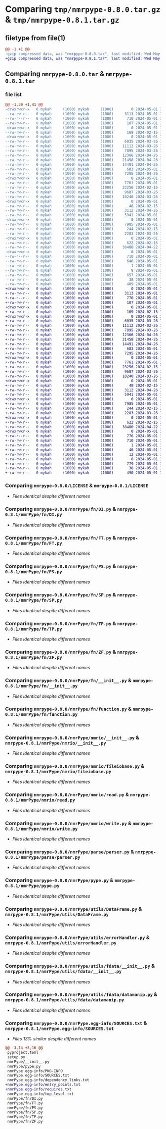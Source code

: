 # Comparing `tmp/nmrpype-0.8.0.tar.gz` & `tmp/nmrpype-0.8.1.tar.gz`

## filetype from file(1)

```diff
@@ -1 +1 @@
-gzip compressed data, was "nmrpype-0.8.0.tar", last modified: Wed May  1 17:47:46 2024, max compression
+gzip compressed data, was "nmrpype-0.8.1.tar", last modified: Wed May  1 19:04:53 2024, max compression
```

## Comparing `nmrpype-0.8.0.tar` & `nmrpype-0.8.1.tar`

### file list

```diff
@@ -1,39 +1,41 @@
-drwxrwxr-x   0 mykah     (1000) mykah     (1000)        0 2024-05-01 17:47:46.991933 nmrpype-0.8.0/
--rw-rw-r--   0 mykah     (1000) mykah     (1000)     3113 2024-05-01 17:43:04.000000 nmrpype-0.8.0/LICENSE
--rw-r--r--   0 mykah     (1000) mykah     (1000)      710 2024-05-01 17:47:46.991933 nmrpype-0.8.0/PKG-INFO
--rw-rw-r--   0 mykah     (1000) mykah     (1000)      107 2024-05-01 17:29:48.000000 nmrpype-0.8.0/README.md
-drwxrwxr-x   0 mykah     (1000) mykah     (1000)        0 2024-05-01 17:47:46.987933 nmrpype-0.8.0/nmrPype/
--rw-rw-r--   0 mykah     (1000) mykah     (1000)      169 2024-02-15 13:54:00.000000 nmrpype-0.8.0/nmrPype/__init__.py
-drwxrwxr-x   0 mykah     (1000) mykah     (1000)        0 2024-05-01 17:47:46.987933 nmrpype-0.8.0/nmrPype/fn/
--rw-rw-r--   0 mykah     (1000) mykah     (1000)     6035 2024-03-26 12:56:30.000000 nmrpype-0.8.0/nmrPype/fn/DI.py
--rw-rw-r--   0 mykah     (1000) mykah     (1000)    11112 2024-03-26 12:56:30.000000 nmrpype-0.8.0/nmrPype/fn/FT.py
--rw-rw-r--   0 mykah     (1000) mykah     (1000)     7895 2024-03-26 12:56:30.000000 nmrpype-0.8.0/nmrPype/fn/PS.py
--rw-rw-r--   0 mykah     (1000) mykah     (1000)    12366 2024-04-26 13:34:20.000000 nmrpype-0.8.0/nmrPype/fn/SP.py
--rw-rw-r--   0 mykah     (1000) mykah     (1000)    21458 2024-04-26 13:34:20.000000 nmrpype-0.8.0/nmrPype/fn/TP.py
--rw-rw-r--   0 mykah     (1000) mykah     (1000)    14491 2024-04-26 13:34:20.000000 nmrpype-0.8.0/nmrPype/fn/ZF.py
--rw-rw-r--   0 mykah     (1000) mykah     (1000)      683 2024-05-01 17:07:34.000000 nmrpype-0.8.0/nmrPype/fn/__init__.py
--rw-rw-r--   0 mykah     (1000) mykah     (1000)     7295 2024-04-26 13:34:20.000000 nmrpype-0.8.0/nmrPype/fn/function.py
-drwxrwxr-x   0 mykah     (1000) mykah     (1000)        0 2024-05-01 17:47:46.991933 nmrpype-0.8.0/nmrPype/nmrio/
--rw-rw-r--   0 mykah     (1000) mykah     (1000)     7761 2024-05-01 17:07:34.000000 nmrpype-0.8.0/nmrPype/nmrio/__init__.py
--rw-rw-r--   0 mykah     (1000) mykah     (1000)    23256 2024-02-15 13:54:00.000000 nmrpype-0.8.0/nmrPype/nmrio/fileiobase.py
--rw-rw-r--   0 mykah     (1000) mykah     (1000)     9687 2024-03-26 12:56:30.000000 nmrpype-0.8.0/nmrPype/nmrio/read.py
--rw-rw-r--   0 mykah     (1000) mykah     (1000)    10240 2024-03-26 12:56:30.000000 nmrpype-0.8.0/nmrPype/nmrio/write.py
-drwxrwxr-x   0 mykah     (1000) mykah     (1000)        0 2024-05-01 17:47:46.991933 nmrpype-0.8.0/nmrPype/parse/
--rw-rw-r--   0 mykah     (1000) mykah     (1000)       48 2024-02-15 13:54:00.000000 nmrpype-0.8.0/nmrPype/parse/__init__.py
--rw-rw-r--   0 mykah     (1000) mykah     (1000)     3112 2024-04-26 13:35:04.000000 nmrpype-0.8.0/nmrPype/parse/parser.py
--rw-rw-r--   0 mykah     (1000) mykah     (1000)     5941 2024-05-01 17:07:34.000000 nmrpype-0.8.0/nmrPype/pype.py
-drwxrwxr-x   0 mykah     (1000) mykah     (1000)        0 2024-05-01 17:47:46.991933 nmrpype-0.8.0/nmrPype/utils/
--rw-rw-r--   0 mykah     (1000) mykah     (1000)     7985 2024-05-01 17:07:34.000000 nmrpype-0.8.0/nmrPype/utils/DataFrame.py
--rw-rw-r--   0 mykah     (1000) mykah     (1000)      244 2024-02-15 13:54:00.000000 nmrpype-0.8.0/nmrPype/utils/__init__.py
--rw-rw-r--   0 mykah     (1000) mykah     (1000)     2283 2024-03-26 12:56:30.000000 nmrpype-0.8.0/nmrPype/utils/errorHandler.py
-drwxrwxr-x   0 mykah     (1000) mykah     (1000)        0 2024-05-01 17:47:46.991933 nmrpype-0.8.0/nmrPype/utils/fdata/
--rw-rw-r--   0 mykah     (1000) mykah     (1000)      622 2024-02-15 13:54:00.000000 nmrpype-0.8.0/nmrPype/utils/fdata/__init__.py
--rw-rw-r--   0 mykah     (1000) mykah     (1000)    38480 2024-04-22 18:17:53.000000 nmrpype-0.8.0/nmrPype/utils/fdata/datamanip.py
-drwxrwxr-x   0 mykah     (1000) mykah     (1000)        0 2024-05-01 17:47:46.991933 nmrpype-0.8.0/nmrPype.egg-info/
--rw-r--r--   0 mykah     (1000) mykah     (1000)      710 2024-05-01 17:47:46.000000 nmrpype-0.8.0/nmrPype.egg-info/PKG-INFO
--rw-rw-r--   0 mykah     (1000) mykah     (1000)      646 2024-05-01 17:47:46.000000 nmrpype-0.8.0/nmrPype.egg-info/SOURCES.txt
--rw-rw-r--   0 mykah     (1000) mykah     (1000)        1 2024-05-01 17:47:46.000000 nmrpype-0.8.0/nmrPype.egg-info/dependency_links.txt
--rw-rw-r--   0 mykah     (1000) mykah     (1000)        8 2024-05-01 17:47:46.000000 nmrpype-0.8.0/nmrPype.egg-info/top_level.txt
--rw-rw-r--   0 mykah     (1000) mykah     (1000)      657 2024-05-01 17:43:43.000000 nmrpype-0.8.0/pyproject.toml
--rw-rw-r--   0 mykah     (1000) mykah     (1000)       38 2024-05-01 17:47:46.991933 nmrpype-0.8.0/setup.cfg
--rw-rw-r--   0 mykah     (1000) mykah     (1000)      489 2024-05-01 17:07:34.000000 nmrpype-0.8.0/setup.py
+drwxrwxr-x   0 mykah     (1000) mykah     (1000)        0 2024-05-01 19:04:53.574836 nmrpype-0.8.1/
+-rw-rw-r--   0 mykah     (1000) mykah     (1000)     3113 2024-05-01 17:43:04.000000 nmrpype-0.8.1/LICENSE
+-rw-r--r--   0 mykah     (1000) mykah     (1000)      776 2024-05-01 19:04:53.574836 nmrpype-0.8.1/PKG-INFO
+-rw-rw-r--   0 mykah     (1000) mykah     (1000)      107 2024-05-01 17:29:48.000000 nmrpype-0.8.1/README.md
+drwxrwxr-x   0 mykah     (1000) mykah     (1000)        0 2024-05-01 19:04:53.570836 nmrpype-0.8.1/nmrPype/
+-rw-rw-r--   0 mykah     (1000) mykah     (1000)      169 2024-02-15 13:54:00.000000 nmrpype-0.8.1/nmrPype/__init__.py
+drwxrwxr-x   0 mykah     (1000) mykah     (1000)        0 2024-05-01 19:04:53.574836 nmrpype-0.8.1/nmrPype/fn/
+-rw-rw-r--   0 mykah     (1000) mykah     (1000)     6035 2024-03-26 12:56:30.000000 nmrpype-0.8.1/nmrPype/fn/DI.py
+-rw-rw-r--   0 mykah     (1000) mykah     (1000)    11112 2024-03-26 12:56:30.000000 nmrpype-0.8.1/nmrPype/fn/FT.py
+-rw-rw-r--   0 mykah     (1000) mykah     (1000)     7895 2024-03-26 12:56:30.000000 nmrpype-0.8.1/nmrPype/fn/PS.py
+-rw-rw-r--   0 mykah     (1000) mykah     (1000)    12366 2024-04-26 13:34:20.000000 nmrpype-0.8.1/nmrPype/fn/SP.py
+-rw-rw-r--   0 mykah     (1000) mykah     (1000)    21458 2024-04-26 13:34:20.000000 nmrpype-0.8.1/nmrPype/fn/TP.py
+-rw-rw-r--   0 mykah     (1000) mykah     (1000)    14491 2024-04-26 13:34:20.000000 nmrpype-0.8.1/nmrPype/fn/ZF.py
+-rw-rw-r--   0 mykah     (1000) mykah     (1000)      683 2024-05-01 17:07:34.000000 nmrpype-0.8.1/nmrPype/fn/__init__.py
+-rw-rw-r--   0 mykah     (1000) mykah     (1000)     7295 2024-04-26 13:34:20.000000 nmrpype-0.8.1/nmrPype/fn/function.py
+drwxrwxr-x   0 mykah     (1000) mykah     (1000)        0 2024-05-01 19:04:53.574836 nmrpype-0.8.1/nmrPype/nmrio/
+-rw-rw-r--   0 mykah     (1000) mykah     (1000)     7761 2024-05-01 17:07:34.000000 nmrpype-0.8.1/nmrPype/nmrio/__init__.py
+-rw-rw-r--   0 mykah     (1000) mykah     (1000)    23256 2024-02-15 13:54:00.000000 nmrpype-0.8.1/nmrPype/nmrio/fileiobase.py
+-rw-rw-r--   0 mykah     (1000) mykah     (1000)     9687 2024-03-26 12:56:30.000000 nmrpype-0.8.1/nmrPype/nmrio/read.py
+-rw-rw-r--   0 mykah     (1000) mykah     (1000)    10240 2024-03-26 12:56:30.000000 nmrpype-0.8.1/nmrPype/nmrio/write.py
+drwxrwxr-x   0 mykah     (1000) mykah     (1000)        0 2024-05-01 19:04:53.574836 nmrpype-0.8.1/nmrPype/parse/
+-rw-rw-r--   0 mykah     (1000) mykah     (1000)       48 2024-02-15 13:54:00.000000 nmrpype-0.8.1/nmrPype/parse/__init__.py
+-rw-rw-r--   0 mykah     (1000) mykah     (1000)     3112 2024-04-26 13:35:04.000000 nmrpype-0.8.1/nmrPype/parse/parser.py
+-rw-rw-r--   0 mykah     (1000) mykah     (1000)     5941 2024-05-01 17:07:34.000000 nmrpype-0.8.1/nmrPype/pype.py
+drwxrwxr-x   0 mykah     (1000) mykah     (1000)        0 2024-05-01 19:04:53.574836 nmrpype-0.8.1/nmrPype/utils/
+-rw-rw-r--   0 mykah     (1000) mykah     (1000)     7985 2024-05-01 17:07:34.000000 nmrpype-0.8.1/nmrPype/utils/DataFrame.py
+-rw-rw-r--   0 mykah     (1000) mykah     (1000)      244 2024-02-15 13:54:00.000000 nmrpype-0.8.1/nmrPype/utils/__init__.py
+-rw-rw-r--   0 mykah     (1000) mykah     (1000)     2283 2024-03-26 12:56:30.000000 nmrpype-0.8.1/nmrPype/utils/errorHandler.py
+drwxrwxr-x   0 mykah     (1000) mykah     (1000)        0 2024-05-01 19:04:53.574836 nmrpype-0.8.1/nmrPype/utils/fdata/
+-rw-rw-r--   0 mykah     (1000) mykah     (1000)      622 2024-02-15 13:54:00.000000 nmrpype-0.8.1/nmrPype/utils/fdata/__init__.py
+-rw-rw-r--   0 mykah     (1000) mykah     (1000)    38480 2024-04-22 18:17:53.000000 nmrpype-0.8.1/nmrPype/utils/fdata/datamanip.py
+drwxrwxr-x   0 mykah     (1000) mykah     (1000)        0 2024-05-01 19:04:53.574836 nmrpype-0.8.1/nmrPype.egg-info/
+-rw-r--r--   0 mykah     (1000) mykah     (1000)      776 2024-05-01 19:04:53.000000 nmrpype-0.8.1/nmrPype.egg-info/PKG-INFO
+-rw-rw-r--   0 mykah     (1000) mykah     (1000)      710 2024-05-01 19:04:53.000000 nmrpype-0.8.1/nmrPype.egg-info/SOURCES.txt
+-rw-rw-r--   0 mykah     (1000) mykah     (1000)        1 2024-05-01 19:04:53.000000 nmrpype-0.8.1/nmrPype.egg-info/dependency_links.txt
+-rw-rw-r--   0 mykah     (1000) mykah     (1000)       46 2024-05-01 19:04:53.000000 nmrpype-0.8.1/nmrPype.egg-info/entry_points.txt
+-rw-rw-r--   0 mykah     (1000) mykah     (1000)       12 2024-05-01 19:04:53.000000 nmrpype-0.8.1/nmrPype.egg-info/requires.txt
+-rw-rw-r--   0 mykah     (1000) mykah     (1000)        8 2024-05-01 19:04:53.000000 nmrpype-0.8.1/nmrPype.egg-info/top_level.txt
+-rw-rw-r--   0 mykah     (1000) mykah     (1000)      779 2024-05-01 19:04:44.000000 nmrpype-0.8.1/pyproject.toml
+-rw-rw-r--   0 mykah     (1000) mykah     (1000)       38 2024-05-01 19:04:53.574836 nmrpype-0.8.1/setup.cfg
+-rw-rw-r--   0 mykah     (1000) mykah     (1000)      490 2024-05-01 19:02:58.000000 nmrpype-0.8.1/setup.py
```

### Comparing `nmrpype-0.8.0/LICENSE` & `nmrpype-0.8.1/LICENSE`

 * *Files identical despite different names*

### Comparing `nmrpype-0.8.0/nmrPype/fn/DI.py` & `nmrpype-0.8.1/nmrPype/fn/DI.py`

 * *Files identical despite different names*

### Comparing `nmrpype-0.8.0/nmrPype/fn/FT.py` & `nmrpype-0.8.1/nmrPype/fn/FT.py`

 * *Files identical despite different names*

### Comparing `nmrpype-0.8.0/nmrPype/fn/PS.py` & `nmrpype-0.8.1/nmrPype/fn/PS.py`

 * *Files identical despite different names*

### Comparing `nmrpype-0.8.0/nmrPype/fn/SP.py` & `nmrpype-0.8.1/nmrPype/fn/SP.py`

 * *Files identical despite different names*

### Comparing `nmrpype-0.8.0/nmrPype/fn/TP.py` & `nmrpype-0.8.1/nmrPype/fn/TP.py`

 * *Files identical despite different names*

### Comparing `nmrpype-0.8.0/nmrPype/fn/ZF.py` & `nmrpype-0.8.1/nmrPype/fn/ZF.py`

 * *Files identical despite different names*

### Comparing `nmrpype-0.8.0/nmrPype/fn/__init__.py` & `nmrpype-0.8.1/nmrPype/fn/__init__.py`

 * *Files identical despite different names*

### Comparing `nmrpype-0.8.0/nmrPype/fn/function.py` & `nmrpype-0.8.1/nmrPype/fn/function.py`

 * *Files identical despite different names*

### Comparing `nmrpype-0.8.0/nmrPype/nmrio/__init__.py` & `nmrpype-0.8.1/nmrPype/nmrio/__init__.py`

 * *Files identical despite different names*

### Comparing `nmrpype-0.8.0/nmrPype/nmrio/fileiobase.py` & `nmrpype-0.8.1/nmrPype/nmrio/fileiobase.py`

 * *Files identical despite different names*

### Comparing `nmrpype-0.8.0/nmrPype/nmrio/read.py` & `nmrpype-0.8.1/nmrPype/nmrio/read.py`

 * *Files identical despite different names*

### Comparing `nmrpype-0.8.0/nmrPype/nmrio/write.py` & `nmrpype-0.8.1/nmrPype/nmrio/write.py`

 * *Files identical despite different names*

### Comparing `nmrpype-0.8.0/nmrPype/parse/parser.py` & `nmrpype-0.8.1/nmrPype/parse/parser.py`

 * *Files identical despite different names*

### Comparing `nmrpype-0.8.0/nmrPype/pype.py` & `nmrpype-0.8.1/nmrPype/pype.py`

 * *Files identical despite different names*

### Comparing `nmrpype-0.8.0/nmrPype/utils/DataFrame.py` & `nmrpype-0.8.1/nmrPype/utils/DataFrame.py`

 * *Files identical despite different names*

### Comparing `nmrpype-0.8.0/nmrPype/utils/errorHandler.py` & `nmrpype-0.8.1/nmrPype/utils/errorHandler.py`

 * *Files identical despite different names*

### Comparing `nmrpype-0.8.0/nmrPype/utils/fdata/__init__.py` & `nmrpype-0.8.1/nmrPype/utils/fdata/__init__.py`

 * *Files identical despite different names*

### Comparing `nmrpype-0.8.0/nmrPype/utils/fdata/datamanip.py` & `nmrpype-0.8.1/nmrPype/utils/fdata/datamanip.py`

 * *Files identical despite different names*

### Comparing `nmrpype-0.8.0/nmrPype.egg-info/SOURCES.txt` & `nmrpype-0.8.1/nmrPype.egg-info/SOURCES.txt`

 * *Files 13% similar despite different names*

```diff
@@ -3,14 +3,16 @@
 pyproject.toml
 setup.py
 nmrPype/__init__.py
 nmrPype/pype.py
 nmrPype.egg-info/PKG-INFO
 nmrPype.egg-info/SOURCES.txt
 nmrPype.egg-info/dependency_links.txt
+nmrPype.egg-info/entry_points.txt
+nmrPype.egg-info/requires.txt
 nmrPype.egg-info/top_level.txt
 nmrPype/fn/DI.py
 nmrPype/fn/FT.py
 nmrPype/fn/PS.py
 nmrPype/fn/SP.py
 nmrPype/fn/TP.py
 nmrPype/fn/ZF.py
```

